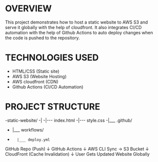 # OVERVIEW
This project demonstrates how to host a static website to AWS S3 and serve it globally with the help of cloudfront. It also integrates CI/CD automation with the help of Github Actions to auto deploy changes when the code is pushed to the repository.

# TECHNOLOGIES USED
- HTML/CSS (Static site)
- AWS S3 (Website Hosting)
- AWS cloudfront (CDN)
- Github Actions (CI/CD Automation)

# PROJECT STRUCTURE

-static-website/
-|
-|--- index.html
-|--- style.css
-|___ .github/
-   |___ workflows/
-       |___ deploy.yml

GitHub Repo (Push) 
   ↓
GitHub Actions 
   ↓
AWS CLI Sync → S3 Bucket 
   ↓
CloudFront (Cache Invalidation)
   ↓
User Gets Updated Website Globally
